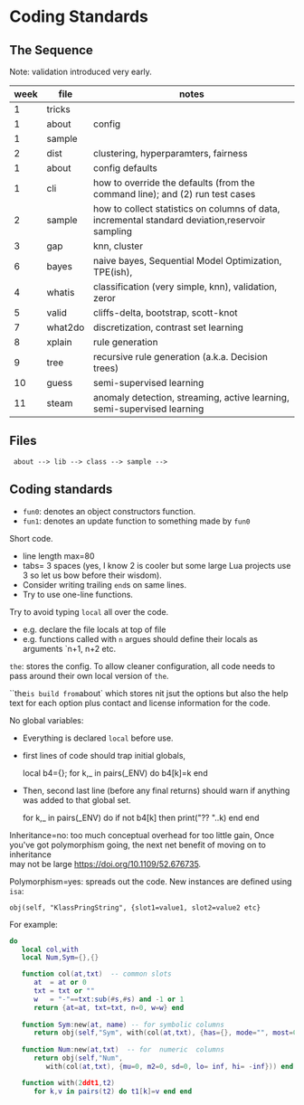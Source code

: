 # Coding Standards

## The Sequence

Note: validation  introduced very early.

|week|file | notes|
|----|-----|--------|
|  1 |tricks| |
|  1 |about | config |
|  1 |sample| |
|  2 |dist  | clustering, hyperparamters, fairness|
|  1|about  | config defaults||
|  1|cli    | how to  override the defaults (from the command line); and (2) run test cases|
|  2|sample | how to collect  statistics on columns  of data, incremental standard deviation,reservoir sampling|
|  3|gap    | knn, cluster  |random projections (with  Fastmap)|
|  6|bayes  | naive bayes,   Sequential Model Optimization, TPE(ish), |
|  4|whatis | classification (very simple, knn),  validation, zeror|
|  5|valid  | cliffs-delta, bootstrap, scott-knot|
|  7|what2do| discretization, contrast set learning| planning, monitoring, Fayyad-Irrani,  chi-merge|
|  8|xplain | rule generation  |
|  9|tree   | recursive rule generation  (a.k.a. Decision trees)|
| 10|guess  | semi-supervised learning    |
| 11|steam  | anomaly detection, streaming, active learning,  semi-supervised learning|

## Files

     about --> lib --> class --> sample -->  

## Coding standards

- `fun0`: denotes an object constructors function.
- `fun1`: denotes an update function to something made by `fun0`

Short code. 
- line   length max=80
- tabs= 3  spaces (yes, I know 2 is cooler but some large Lua projects use 3 so  let us bow  before their  wisdom).
- Consider writing trailing `end`s on  same lines. 
- Try  to  use one-line functions.

Try to  avoid typing  `local`  all over the code.
- e.g. declare the  file locals at top of file
- e.g. functions called with `n` argues should define their locals
  as arguments `n+1, n+2 etc.

`the`: stores the config. To allow cleaner configuration,
all  code needs to pass around their own local version
of `the`.

``the` is build from `about` which stores nit jsut the options
but also the help text for each option plus 
contact and license information
for the code.

No global variables: 
- Everything is declared `local` before use.
- first lines of code should  trap initial globals, 

     local b4={}; for k,_ in pairs(_ENV) do b4[k]=k end

- Then, second  last line (before any final returns) 
  should  warn if  anything was added to  that global set.

     for k,_ in pairs(_ENV) do if not b4[k] then print("?? "..k) end end

Inheritance=no:  too much conceptual  overhead for  too  little gain,
Once  you've got polymorphism going, the next net benefit of moving on to inheritance  
may not be large
https://doi.org/10.1109/52.676735.

Polymorphism=yes: spreads out the code. New instances are defined using `isa`:

    obj(self, "KlassPringString", {slot1=value1, slot2=value2 etc}

For example:

```lua
do
   local col,with
   local Num,Sym={},{}

   function col(at,txt)  -- common slots
      at  = at or 0
      txt = txt or ""
      w   = "-"==txt:sub(#s,#s) and -1 or 1
      return {at=at, txt=txt, n=0, w=w} end
   
   function Sym:new(at, name) -- for symbolic columns
      return obj(self,"Sym", with(col(at,txt), {has={}, mode="", most=0})) end
   
   function Num:new(at,txt)  -- for  numeric  columns
      return obj(self,"Num",
         with(col(at,txt), {mu=0, m2=0, sd=0, lo= inf, hi= -inf})) end end

   function with(2ddt1,t2)
      for k,v in pairs(t2) do t1[k]=v end end
```



